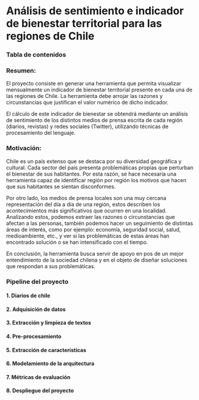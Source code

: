 <!-- #region -->
# Análisis de sentimiento e indicador de bienestar territorial para las regiones de Chile

### Tabla de contenidos


### Resumen:

El proyecto consiste en generar una herramienta que permita visualizar mensualmente un indicador de bienestar territorial presente en cada una de las regiones de Chile. La herramienta debe arrojar las razones y circunstancias que justifican el valor numérico de dicho indicador.  

El cálculo de este indicador de bienestar se obtendrá mediante un análisis de sentimiento de los distintos medios de prensa escrita de cada región (diarios, revistas) y redes sociales (Twitter), utilizando técnicas de procesamiento del lenguaje.   
                                                                                
### Motivación:
 
Chile es un país extenso que se destaca por su diversidad geográfica y cultural. Cada sector del país presenta problemáticas propias que perturban el bienestar de sus habitantes. Por esta razón, se hace necesaria una herramienta capaz de identificar región por región los motivos que hacen que sus habitantes se sientan disconformes.    

Por otro lado, los medios de prensa locales son una muy cercana representación del día a día de una región, estos describen los acontecimientos más significativos que ocurren en una localidad.    
Analizando estos, podemos extraer las razones o circunstancias que afectan a las personas, también podemos hacer un seguimiento de distintas áreas de interés, como por ejemplo: economía, seguridad social, salud, medioambiente, etc., y ver si las problemáticas de estas áreas han encontrado solución o se han intensificado con el tiempo.     

En conclusión, la herramienta busca servir de apoyo en pos de un mejor entendimiento de la sociedad chilena y en el objeto de diseñar soluciones que respondan a sus problemáticas.     

### Pipeline del proyecto

#### 1. Diarios de chile
#### 2. Adquisición de datos
#### 3. Extracción y limpieza de textos
#### 4. Pre-procesamiento
#### 5. Extracción de características
#### 6. Modelamiento de la arquitectura
#### 7. Métricas de evaluación
#### 8. Despliegue del proyecto


<!-- #endregion -->
